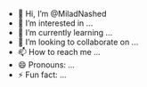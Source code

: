 - 👋 Hi, I’m @MiladNashed
- 👀 I’m interested in ...
- 🌱 I’m currently learning ...
- 💞️ I’m looking to collaborate on ...
- 📫 How to reach me ...
- 😄 Pronouns: ...
- ⚡ Fun fact: ...

<!---
MiladNashed/MiladNashed is a ✨ special ✨ repository because its `README.md` (this file) appears on your GitHub profile.
You can click the Preview link to take a look at your changes.
--->
